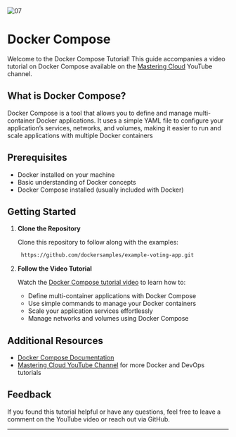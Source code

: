 ![07](https://github.com/saikiranpi/Mastering-Docker/assets/109568252/0506eec1-3027-41f3-9035-8d2b3b1c2d1c)


# Docker Compose 

Welcome to the Docker Compose Tutorial! This guide accompanies a video tutorial on Docker Compose available on the [Mastering Cloud](https://youtu.be/WV6SnFMYM1w) YouTube channel.

## What is Docker Compose?

Docker Compose is a tool that allows you to define and manage multi-container Docker applications. It uses a simple YAML file to configure your application’s services, networks, and volumes, making it easier to run and scale applications with multiple Docker containers

## Prerequisites

- Docker installed on your machine
- Basic understanding of Docker concepts
- Docker Compose installed (usually included with Docker)

## Getting Started

1. **Clone the Repository**

   Clone this repository to follow along with the examples:

   ```sh
    https://github.com/dockersamples/example-voting-app.git
   
   ```

2. **Follow the Video Tutorial**

   Watch the [Docker Compose tutorial video](https://youtu.be/WV6SnFMYM1w) to learn how to:
   - Define multi-container applications with Docker Compose
   - Use simple commands to manage your Docker containers
   - Scale your application services effortlessly
   - Manage networks and volumes using Docker Compose

## Additional Resources

- [Docker Compose Documentation](https://docs.docker.com/compose/)
- [Mastering Cloud YouTube Channel](https://www.youtube.com/channel/UCXXXXXXX) for more Docker and DevOps tutorials

## Feedback

If you found this tutorial helpful or have any questions, feel free to leave a comment on the YouTube video or reach out via GitHub.

---
